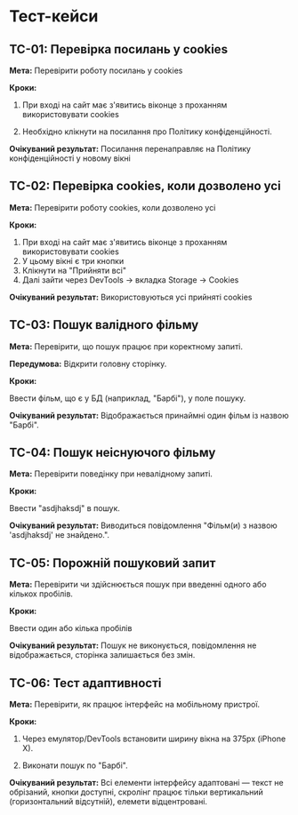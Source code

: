 # Тест-кейси

## TC-01: Перевірка посилань у cookies

**Мета:** Перевірити роботу посилань у cookies

**Кроки:**

1. При вході на сайт має з'явитись віконце з проханням використовувати cookies

2. Необхідно клікнути на посилання про Політику конфіденційності.

**Очікуваний результат:** Посилання перенаправляє на Політику конфіденційності у новому вікні

## TC-02: Перевірка cookies, коли дозволено усі

**Мета:** Перевірити роботу cookies, коли дозволено усі

**Кроки:**

1. При вході на сайт має з'явитись віконце з проханням використовувати cookies
2. У цьому вікні є три кнопки
3. Клікнути на "Прийняти всі"
4. Далі зайти через DevTools → вкладка Storage → Cookies

**Очікуваний результат:** Використовуються усі прийняті cookies

## TC-03: Пошук валідного фільму

**Мета:** Перевірити, що пошук працює при коректному запиті.

**Передумова:** Відкрити головну сторінку.

**Кроки:**

Ввести фільм, що є у БД (наприклад, "Барбі"), у поле пошуку.

**Очікуваний результат:** Відображається принаймні один фільм із назвою "Барбі".

## TC-04: Пошук неіснуючого фільму

**Мета:** Перевірити поведінку при невалідному запиті.

**Кроки:**

Ввести "asdjhaksdj" в пошук.

**Очікуваний результат:** Виводиться повідомлення "Фільм(и) з назвою 'asdjhaksdj' не знайдено.".

## TC-05: Порожній пошуковий запит

**Мета:** Перевірити чи здійснюється пошук при введенні одного або кількох пробілів.

**Кроки:**

Ввести один або кілька пробілів

**Очікуваний результат:** Пошук не виконується, повідомлення не відображається, сторінка залишається без змін.

## TC-06: Тест адаптивності

**Мета:** Перевірити, як працює інтерфейс на мобільному пристрої.

**Кроки:**

1. Через емулятор/DevTools встановити ширину вікна на 375px (iPhone X).

2. Виконати пошук по "Барбі".

**Очікуваний результат:** Всі елементи інтерфейсу адаптовані — текст не обрізаний, кнопки доступні, скролінг працює тільки вертикальний (горизонтальний відсутній), елемети відцентровані.

